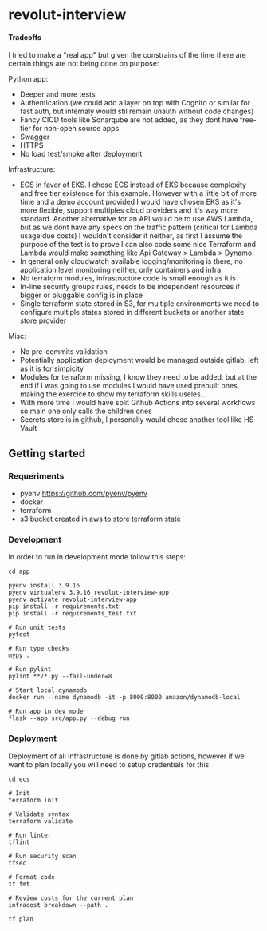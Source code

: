 # revolut-interview

#### Tradeoffs

I tried to make a "real app" but given the constrains of the time there are certain things are not being done on purpose:

Python app:
- Deeper and more tests
- Authentication (we could add a layer on top with Cognito or similar for fast auth, but internaly would stil remain unauth without code changes)
- Fancy CICD tools like Sonarqube are not added, as they dont have free-tier for non-open source apps
- Swagger
- HTTPS
- No load test/smoke after deployment

Infrastructure:
- ECS in favor of EKS. I chose ECS instead of EKS because complexity and free tier existence for this example. However with a little bit of more time and a demo account provided I would have chosen EKS as it's more flexible, support multiples cloud providers and it's way more standard. Another alternative for an API would be to use AWS Lambda, but as we dont have any specs on the traffic pattern (critical for Lambda usage due costs) I wouldn't consider it neither, as first I assume the purpose of the test is to prove I can also code some nice Terraform and Lambda would make something like Api Gateway > Lambda > Dynamo.  
- In general only cloudwatch available logging/monitoring is there, no application level monitoring neither, only containers and infra
- No terraform modules, infrastructure code is small enough as it is
- In-line security groups rules, needs to be independent resources if bigger or pluggable config is in place
- Single terraform state stored in S3, for multiple environments we need to configure multiple states stored in different buckets or another state store provider

Misc:
- No pre-commits validation 
- Potentially application deployment would be managed outside gitlab, left as it is for simpicity
- Modules for terraform missing, I know they need to be added, but at the end if I was going to use modules I would have used prebuilt ones, making the exercice to show my terraform skills useles...
- With more time I would have split Github Actions into several workflows so main one only calls the children ones
- Secrets store is in github, I personally would chose another tool like HS Vault


## Getting started

### Requeriments

- pyenv https://github.com/pyenv/pyenv 
- docker
- terraform
- s3 bucket created in aws to store terraform state

### Development
In order to run in development mode follow this steps:

```
cd app

pyenv install 3.9.16
pyenv virtualenv 3.9.16 revolut-interview-app 
pyenv activate revolut-interview-app 
pip install -r requirements.txt
pip install -r requirements_test.txt

# Run unit tests
pytest 

# Run type checks
mypy .

# Run pylint
pylint **/*.py --fail-under=8  

# Start local dynamodb
docker run --name dynamodb -it -p 8000:8000 amazon/dynamodb-local

# Run app in dev mode
flask --app src/app.py --debug run
```

### Deployment
Deployment of all infrastructure is done by gitlab actions, however if we want to plan locally you will need to setup credentials for this

```
cd ecs

# Init
terraform init 

# Validate syntax
terraform validate 

# Run linter
tflint

# Run security scan
tfsec

# Format code
tf fmt

# Review costs for the current plan
infracost breakdown --path . 

tf plan
```


